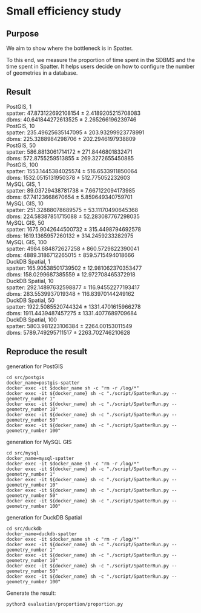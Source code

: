 # Small efficiency study

## Purpose
We aim to show where the bottleneck is in Spatter.

To this end, we measure the proportion of time spent in the SDBMS and the time spent in Spatter. It helps users decide on how to configure the number of geometries in a database.

## Result
PostGIS, 1  
spatter: 47.873122692108154 &plusmn; 2.4189205215708083  
dbms: 40.641844272613525 &plusmn; 2.265266196239746  
PostGIS, 10  
spatter: 235.49625635147095 &plusmn; 203.93299923778991  
dbms: 225.3288984298706 &plusmn; 202.2946197938809  
PostGIS, 50  
spatter: 586.8813061714172 &plusmn; 271.8446801832471  
dbms: 572.8755259513855 &plusmn; 269.3272655450885  
PostGIS, 100  
spatter: 1553.1445384025574 &plusmn; 516.6533911850064  
dbms: 1532.0515131950378 &plusmn; 512.775052232603  
MySQL GIS, 1  
spatter: 89.03729438781738 &plusmn; 7.667122094173985  
dbms: 67.74123668670654 &plusmn; 5.859649340759701  
MySQL GIS, 10  
spatter: 251.32888078689575 &plusmn; 53.11170490645368  
dbms: 224.58387851715088 &plusmn; 52.283087767298035  
MySQL GIS, 50  
spatter: 1675.9042644500732 &plusmn; 315.4498794692578  
dbms: 1619.1365957260132 &plusmn; 314.2459233282975  
MySQL GIS, 100  
spatter: 4984.684872627258 &plusmn; 860.5729822390041  
dbms: 4889.3186712265015 &plusmn; 859.5715494018666  
DuckDB Spatial, 1  
spatter: 165.90538501739502 &plusmn; 12.981062370353477  
dbms: 158.0299687385559 &plusmn; 12.972708465372918  
DuckDB Spatial, 10  
spatter: 292.14897632598877 &plusmn; 116.94552277193417  
dbms: 283.5539937019348 &plusmn; 116.83970144249162  
DuckDB Spatial, 50  
spatter: 1922.5085520744324 &plusmn; 1331.4701615966278  
dbms: 1911.4439487457275 &plusmn; 1331.4077689709684  
DuckDB Spatial, 100  
spatter: 5803.981223106384 &plusmn; 2264.00153011549  
dbms: 5789.749295711517 &plusmn; 2263.702746210628  


## Reproduce the result

generation for PostGIS
```
cd src/postgis
docker_name=postgis-spatter
docker exec -it $docker_name sh -c "rm -r /log/*"
docker exec -it ${docker_name} sh -c "./script/SpatterRun.py --geometry_number 1"
docker exec -it ${docker_name} sh -c "./script/SpatterRun.py --geometry_number 10"
docker exec -it ${docker_name} sh -c "./script/SpatterRun.py --geometry_number 50"
docker exec -it ${docker_name} sh -c "./script/SpatterRun.py --geometry_number 100"
```

generation for MySQL GIS
```
cd src/mysql
docker_name=mysql-spatter
docker exec -it $docker_name sh -c "rm -r /log/*"
docker exec -it ${docker_name} sh -c "./script/SpatterRun.py --geometry_number 1"
docker exec -it ${docker_name} sh -c "./script/SpatterRun.py --geometry_number 10"
docker exec -it ${docker_name} sh -c "./script/SpatterRun.py --geometry_number 50"
docker exec -it ${docker_name} sh -c "./script/SpatterRun.py --geometry_number 100"
```

generation for DuckDB Spatial
```
cd src/duckdb
docker_name=duckdb-spatter
docker exec -it $docker_name sh -c "rm -r /log/*"
docker exec -it ${docker_name} sh -c "./script/SpatterRun.py --geometry_number 1"
docker exec -it ${docker_name} sh -c "./script/SpatterRun.py --geometry_number 10"
docker exec -it ${docker_name} sh -c "./script/SpatterRun.py --geometry_number 50"
docker exec -it ${docker_name} sh -c "./script/SpatterRun.py --geometry_number 100"
```

Generate the result:
```
python3 evaluation/proportion/proportion.py
```

